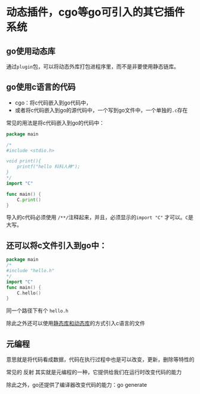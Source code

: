 # 动态插件，cgo等go可引入的其它插件系统
## go使用动态库
通过`plugin`包，可以将动态外库打包进程序里，而不是非要使用静态链库。
## go使用c语言的代码
- cgo：将c代码嵌入到go代码中，
- 或者将c代码嵌入到go的源代码中，一个写到go文件中，一个单独的`.c`存在

常见的用法是将c代码嵌入到go的代码中：

```go
package main

/*
#include <stdio.h>

void print(){
	printf("hello 科科人神");
}
*/
import "C"

func main() {
	C.print()
}
```
导入的c代码必须使用 `/**/`注释起来，并且，必须显示的`import "C"` 才可以。`C`是大写。 

## 还可以将c文件引入到go中：

```go
package main
/*
#include "hello.h"
*/
import "C"
func main() {
	C.hello()
}
```

同一个路径下有个 `hello.h`

除此之外还可以使用[静态库和动态库](https://studygolang.com/articles/28307?fr=sidebar)的方式引入c语言的文件
## 元编程

意思就是将代码看成数据，代码在执行过程中也是可以改变，更新，删除等特性的

常见的 反射 其实就是元编程的一种，它提供给我们在运行时改变代码的能力

除此之外，go还提供了编译器改变代码的能力：go generate